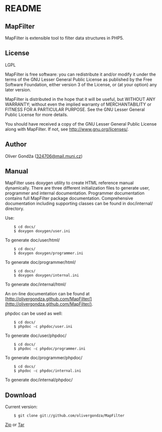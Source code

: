 README
======


MapFilter
---------

MapFilter is extensible tool to filter data structures in PHP5.


License
-------

LGPL

MapFilter is free software: you can redistribute it and/or modify it
under the terms of the GNU Lesser General Public License as published by
the Free Software Foundation, either version 3 of the License, or (at
your option) any later version.

MapFilter is distributed in the hope that it will be useful, but WITHOUT
ANY WARRANTY; without even the implied warranty of MERCHANTABILITY or
FITNESS FOR A PARTICULAR PURPOSE.  See the GNU Lesser General Public
License for more details.

You should have received a copy of the GNU Lesser General Public License
along with MapFilter.  If not, see <http://www.gnu.org/licenses/>.


Author
------

Oliver Gondža (324706@mail.muni.cz)


Manual
------

MapFilter uses doxygen utility to create HTML reference manual dynamically. 
There are three different initialization files to generate user, programmer
and internal documentation.  Programmer documentation contains full
MapFilter package documentation.  Comprehensive documentation including
supporting classes can be found in doc/internal/ directory.

Use:


        $ cd docs/
        $ doxygen doxygen/user.ini
To generate doc/user/html/


        $ cd docs/
        $ doxygen doxygen/programmer.ini
To generate doc/programmer/html/


        $ cd docs/
        $ doxygen doxygen/internal.ini
To generate doc/internal/html/

An on-line documentation can be found at
[http://olivergondza.github.com/MapFilter/](http://olivergondza.github.com/MapFilter/).

phpdoc can be used as well:

        $ cd docs/
        $ phpdoc -c phpdoc/user.ini
To generate doc/user/phpdoc/


        $ cd docs/
        $ phpdoc -c phpdoc/programmer.ini
To generate doc/programmer/phpdoc/


        $ cd docs/
        $ phpdoc -c phpdoc/internal.ini
To generate doc/internal/phpdoc/


Download
--------

Current version:

        $ git clone git://github.com/olivergondza/MapFilter

[Zip](http://github.com/olivergondza/MapFilter/zipball/master) or
[Tar](http://github.com/olivergondza/MapFilter/tarball/master)

